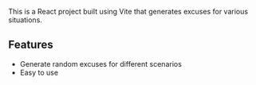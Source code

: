 This is a React project built using Vite that generates excuses for various situations.

## Features
- Generate random excuses for different scenarios
- Easy to use
